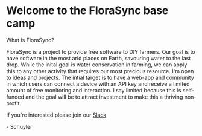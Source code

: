 #  Welcome to the FloraSync base camp

What is FloraSync?

FloraSync is a project to provide free software to DIY farmers.  Our goal is to have software in the most arid places on Earth, savouring water to the last drop.  While the inital goal is water conservation in farming, we can apply this to any other activity that requires our most precious resource.  I'm open to ideas and projects.  The intial target is to have a web-app and community in which users can connect a device with an API key and receive a limited amount of free monitoring and interaction.  I say limited because this is self-funded and the goal will be to attract investment to make this a thriving non-profit.

If you're interested please join our [Slack](https://join.slack.com/t/florasync/shared_invite/zt-1utjbs7xx-zW7hBHTksFdvXddtzKeX1Q)

\- Schuyler
